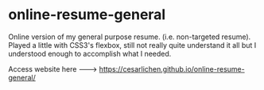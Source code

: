 # online-resume-general  
Online version of my general purpose resume. (i.e. non-targeted resume).  
Played a little with CSS3's flexbox, still not really quite understand it all but I understood enough to accomplish what I needed.

Access website here ---> https://cesarlichen.github.io/online-resume-general/
